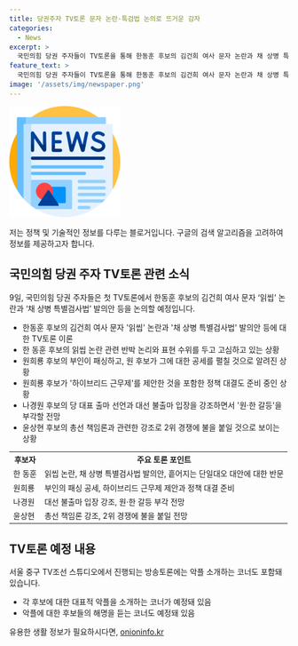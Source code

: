 ```yaml
---
title: 당권주자 TV토론 문자 논란·특검법 논의로 뜨거운 감자
categories:
  - News
excerpt: >
  국민의힘 당권 주자들이 TV토론을 통해 한동훈 후보의 김건희 여사 문자 논란과 채 상병 특별검사법 발의안 등을 논의합니다. 토론에는 한 후보와 원희룡, 나경원, 윤상현 후보가 참여하며, 악플 소개와 해명하는 코너도 예정되어 있습니다. 각 후보는 토론을 위해 준비에 매진하고, 대선 경쟁에서의 각종 논란과 정책 대결에 대비하고 있습니다. 양측은 토론을 통해 주요 이슈에 대한 입장을 공개하고, 악플에 대한 해명으로 선호도를 높일 계획입니다.
feature_text: >
  국민의힘 당권 주자들이 TV토론을 통해 한동훈 후보의 김건희 여사 문자 논란과 채 상병 특별검사법 발의안 등을 논의합니다. 토론에는 한 후보와 원희룡, 나경원, 윤상현 후보가 참여하며, 악플 소개와 해명하는 코너도 예정되어 있습니다. 각 후보는 토론을 위해 준비에 매진하고, 대선 경쟁에서의 각종 논란과 정책 대결에 대비하고 있습니다. 양측은 토론을 통해 주요 이슈에 대한 입장을 공개하고, 악플에 대한 해명으로 선호도를 높일 계획입니다.
image: '/assets/img/newspaper.png'
---
```


<p><img src="/assets/img/newspaper.png" alt="kimp 속보" /></p>

<p>저는 정책 및 기술적인 정보를 다루는 블로거입니다. 구글의 검색 알고리즘을 고려하여 정보를 제공하고자 합니다. </p>

<h2 data-ke-size="size26">국민의힘 당권 주자 TV토론 관련 소식</h2>

<p data-ke-size="size16">9일, 국민의힘 당권 주자들은 첫 TV토론에서 한동훈 후보의 김건희 여사 문자 ‘읽씹’ 논란과 ‘채 상병 특별검사법’ 발의안 등을 논의할 예정입니다.</p>

<ul>
<li>한동훈 후보의 김건희 여사 문자 '읽씹' 논란과 '채 상병 특별검사법' 발의안 등에 대한 TV토론 이론</li>
<li>한 동훈 후보의 읽씹 논란 관련 반박 논리와 표현 수위를 두고 고심하고 있는 상황</li>
<li>원희룡 후보의 부인이 패싱하고, 원 후보가 그에 대한 공세를 펼칠 것으로 알려진 상황</li>
<li>원희룡 후보가 '하이브리드 근무제'를 제안한 것을 포함한 정책 대결도 준비 중인 상황</li>
<li>나경원 후보의 당 대표 출마 선언과 대선 불출마 입장을 강조하면서 '원·한 갈등'을 부각할 전망</li>
<li>윤상현 후보의 총선 책임론과 관련한 강조로 2위 경쟁에 불을 붙일 것으로 보이는 상황</li>
</ul>

<table>
  <tr>
    <th>후보자</th>
    <th>주요 토론 포인트</th>
  </tr>
  <tr>
    <td>한 동훈</td>
    <td>읽씹 논란, 채 상병 특별검사법 발의안, 흩어지는 단일대오 대안에 대한 반문</td>
  </tr>
  <tr>
    <td>원희룡</td>
    <td>부인의 패싱 공세, 하이브리드 근무제 제안과 정책 대결 준비</td>
  </tr>
  <tr>
    <td>나경원</td>
    <td>대선 불출마 입장 강조, 원·한 갈등 부각 전망</td>
  </tr>
  <tr>
    <td>윤상현</td>
    <td>총선 책임론 강조, 2위 경쟁에 불을 붙일 전망</td>
  </tr>
</table>

<h2 data-ke-size="size26">TV토론 예정 내용</h2>

<p data-ke-size="size16">서울 중구 TV조선 스튜디오에서 진행되는 방송토론에는 악플 소개하는 코너도 포함돼 있습니다.</p>

<ul>
  <li>각 후보에 대한 대표적 악플을 소개하는 코너가 예정돼 있음</li>
  <li>악플에 대한 후보들의 해명을 듣는 코너도 예정돼 있음</li>
</ul>

<p data-ke-size="size16"></p>
유용한 생활 정보가 필요하시다면, <a href="https://onioninfo.kr" rel="dofollow">onioninfo.kr</a>


